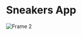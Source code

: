 **<h1>Sneakers App</h1>** 
![Frame 2](https://github.com/hiofadlikaakbar/sneakers-app/assets/89866871/9658d88a-dcb5-4860-9bcb-cee5fcf1e264)

